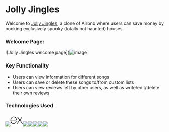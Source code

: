 # Jolly Jingles
Welcome to [Jolly Jingles](lair--bnb.herokuapp.com), a clone of Airbnb where users can save money by booking exclusively spooky (totally not haunted) houses.

### Welcome Page:
![Jolly Jingles welcome page](![image](https://user-images.githubusercontent.com/63172733/159382939-e6909f79-f8c2-47f4-ab58-20fa90ecd8cb.png)


### Key Functionality
 - Users can view information for different songs
 - Users can save or delete these songs to/from custom lists
 - Users can view reviews left by other users, as well as write/edit/delete their own reviews

### Technologies Used
<img  src="https://cdn.jsdelivr.net/gh/devicons/devicon/icons/javascript/javascript-original.svg"  height=40/><img src="https://raw.githubusercontent.com/devicons/devicon/v2.14.0/icons/express/express-original.svg" height=40 width=40/><img  src="https://cdn.jsdelivr.net/gh/devicons/devicon/icons/postgresql/postgresql-original.svg"  height=40/><img  src="https://cdn.jsdelivr.net/gh/devicons/devicon/icons/css3/css3-original.svg"  height=40/><img  src="https://cdn.jsdelivr.net/gh/devicons/devicon/icons/html5/html5-original.svg"  height=40/><img  src="https://cdn.jsdelivr.net/gh/devicons/devicon/icons/git/git-original.svg"  height=40/><img  src="https://cdn.jsdelivr.net/gh/devicons/devicon/icons/vscode/vscode-original.svg"  height=40/>

